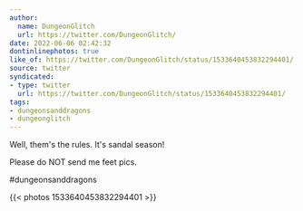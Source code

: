 ```yaml
---
author:
  name: DungeonGlitch
  url: https://twitter.com/DungeonGlitch/
date: 2022-06-06 02:42:32
dontinlinephotos: true
like_of: https://twitter.com/DungeonGlitch/status/1533640453832294401/
source: twitter
syndicated:
- type: twitter
  url: https://twitter.com/DungeonGlitch/status/1533640453832294401/
tags:
- dungeonsanddragons
- dungeonglitch
---
```


Well, them's the rules. It's sandal season!



Please do NOT send me feet pics.



 #dungeonsanddragons 

{{< photos 1533640453832294401 >}}